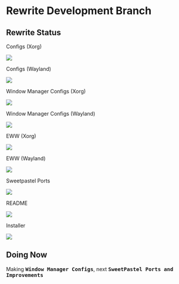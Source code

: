 # Rewrite Development Branch

## Rewrite Status

Configs (Xorg)

![](https://us-central1-progress-markdown.cloudfunctions.net/progress/78)

Configs (Wayland)

![](https://us-central1-progress-markdown.cloudfunctions.net/progress/55)

Window Manager Configs (Xorg)

![](https://us-central1-progress-markdown.cloudfunctions.net/progress/45)

Window Manager Configs (Wayland)

![](https://us-central1-progress-markdown.cloudfunctions.net/progress/25)

EWW (Xorg)

![](https://us-central1-progress-markdown.cloudfunctions.net/progress/60)

EWW (Wayland)

![](https://us-central1-progress-markdown.cloudfunctions.net/progress/50)

Sweetpastel Ports

![](https://us-central1-progress-markdown.cloudfunctions.net/progress/50)

README

![](https://us-central1-progress-markdown.cloudfunctions.net/progress/0)

Installer

![](https://us-central1-progress-markdown.cloudfunctions.net/progress/0)

## Doing Now

Making **<kbd>Window Manager Configs</kbd>**, next **<kbd>SweetPastel Ports and Improvements</kbd>**
